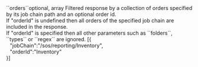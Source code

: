 <tr><td>``orders``</td><td>optional, array</td>
<td>Filtered response by a collection of orders specified by its job chain path and an optional order id.<br/>
If "orderId" is undefined then all orders of the specified job chain are included in the response.<br/>
If "orderId" is specified then all other parameters such as ``folders``, ``types`` or ``regex`` are ignored.</td>
<td> [{
  <div style="padding-left:10px;">"jobChain":"/sos/reporting/Inventory",</div>
  <div style="padding-left:10px;">"orderId":"Inventory"</div>
  }]</td>
<td></td>
</tr>
